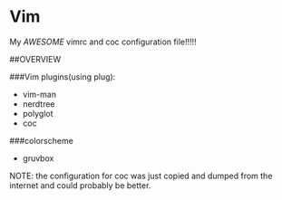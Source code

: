 # Vim

My *AWESOME* vimrc and coc configuration file!!!!!

##OVERVIEW

###Vim plugins(using plug):
- vim-man
- nerdtree
- polyglot
- coc 

###colorscheme
- gruvbox

NOTE: the configuration for coc was just copied and dumped from the internet and could probably be better.
